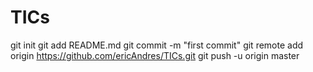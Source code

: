 TICs
====


git init
git add README.md
git commit -m "first commit"
git remote add origin https://github.com/ericAndres/TICs.git
git push -u origin master
